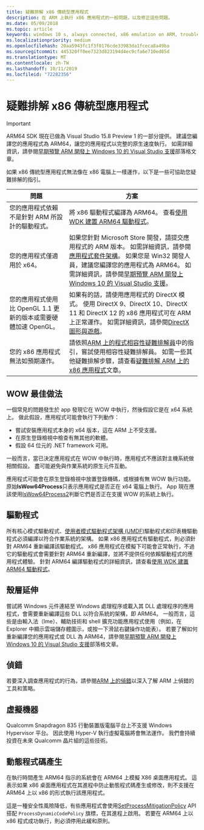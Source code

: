 ```yaml
---
title: 疑難排解 x86 傳統型應用程式
description: 在 ARM 上執行 x86 應用程式的一般問題，以及修正這些問題。
ms.date: 05/09/2018
ms.topic: article
keywords: windows 10 s, always connected, x86 emulation on ARM, troubleshooting, 永遠連線, ARM 上的 x86 模擬, 疑難排解
ms.localizationpriority: medium
ms.openlocfilehash: 20aa5943fc1f3f0176cde33983da1fceca8a49ba
ms.sourcegitcommit: 445320ff0ee7323d823194d4ec9cfa6e710ed85d
ms.translationtype: MT
ms.contentlocale: zh-TW
ms.lasthandoff: 10/11/2019
ms.locfileid: "72282356"
---
```

# <a name="troubleshooting-x86-desktop-apps"></a>疑難排解 x86 傳統型應用程式
>[!IMPORTANT]
> ARM64 SDK 現在已做為 Visual Studio 15.8 Preview 1 的一部分提供。 建議您編譯您的應用程式為 ARM64，讓您的應用程式以完整的原生速度執行。 如需詳細資訊，請參閱[早期預覽 ARM 開發上 Windows 10 的 Visual Studio 支援](https://blogs.windows.com/buildingapps/2018/05/08/visual-studio-support-for-windows-10-on-arm-development/)部落格文章。

如果 x86 傳統型應用程式無法像在 x86 電腦上一樣運作，以下是一些可協助您疑難排解的指引。

|問題|方案|
|-----|--------|
| 您的應用程式依賴不是針對 ARM 所設計的驅動程式。 | 將 x86 驅動程式編譯為 ARM64。 查看[使用 WDK 建置 ARM64 驅動程式](https://docs.microsoft.com/en-us/windows-hardware/drivers/develop/building-arm64-drivers)。 |
| 您的應用程式僅適用於 x64。 | 如果您針對 Microsoft Store 開發，請提交應用程式的 ARM 版本。 如需詳細資訊，請參閱[應用程式套件架構](/windows/msix/package/device-architecture)。 如果您是 Win32 開發人員，建議您編譯您的應用程式為 ARM64。 如需詳細資訊，請參閱[早期預覽 ARM 開發上 Windows 10 的 Visual Studio 支援](https://blogs.windows.com/buildingapps/2018/05/08/visual-studio-support-for-windows-10-on-arm-development/)。 |
| 您的應用程式使用比 OpenGL 1.1 更新的版本或需要硬體加速 OpenGL。 | 如果有的話，請使用應用程式的 DirectX 模式。 使用 DirectX 9、DirectX 10、DirectX 11 和 DirectX 12 的 x86 應用程式可在 ARM 上正常運作。 如需詳細資訊，請參閱[DirectX 圖形與遊戲](https://docs.microsoft.com/windows/desktop/directx)。 |
| 您的 x86 應用程式無法如預期運作。 | 請依照[ARM 上的程式相容性疑難排解員](apps-on-arm-program-compat-troubleshooter.md)中的指引，嘗試使用相容性疑難排解員。 如需一些其他疑難排解步驟，請查看[疑難排解 ARM 上的 x86 應用程式](apps-on-arm-troubleshooting-x86.md)文章。 |

## <a name="best-practices-for-wow"></a>WOW 最佳做法
一個常見的問題發生於 app 發現它在 WOW 中執行，然後假設它是在 x64 系統上。 做此假設，應用程式可能會執行下列動作：

- 嘗試安裝應用程式本身的 x64 版本，這在 ARM 上不受支援。
- 在原生登錄檢視中檢查有無其他的軟體。
- 假設 64 位元的 .NET framework 可用。

一般而言，當已決定應用程式在 WOW 中執行時，應用程式不應該對主機系統做相關假設。 盡可能避免與作業系統的原生元件互動。

應用程式可能會在原生登錄檢視中放置登錄機碼，或根據有無 WOW 執行功能。 原始**IsWow64Process**只表示應用程式是否正在 x64 電腦上執行。 App 現在應該使用[IsWow64Process2](https://docs.microsoft.com/windows/desktop/api/wow64apiset/nf-wow64apiset-iswow64process2)判斷它們是否正在支援 WOW 的系統上執行。 

## <a name="drivers"></a>驅動程式 
所有核心模式驅動程式、[使用者模式驅動程式架構 (UMDF)](https://docs.microsoft.com/windows-hardware/drivers/wdf/overview-of-the-umdf)驅動程式和印表機驅動程式必須編譯以符合作業系統的架構。 如果 x86 應用程式有驅動程式，則必須針對 ARM64 重新編譯該驅動程式。 x86 應用程式在模擬下可能會正常執行，不過它的驅動程式會需要針對 ARM64 重新編譯，並將不提供任何依賴驅動程式的應用程式體驗。 針對 ARM64 編譯驅動程式的詳細資訊，請查看[使用 WDK 建置 ARM64 驅動程式](https://docs.microsoft.com/windows-hardware/drivers/develop/building-arm64-drivers)。

## <a name="shell-extensions"></a>殼層延伸 
嘗試將 Windows 元件連結至 Windows 處理程序或載入其 DLL 處理程序的應用程式，會需要重新編譯這些 DLL 以符合系統的架構，即 ARM64。 一般而言，這些是由輸入法（Ime）、輔助技術和 shell 擴充功能應用程式使用（例如，在 Explorer 中顯示雲端儲存體圖示，或按一下滑鼠右鍵操作功能表）。 若要了解如何重新編譯您的應用程式或 DLL 為 ARM64，請參閱[早期預覽 ARM 開發上 Windows 10 的 Visual Studio 支援](https://blogs.windows.com/buildingapps/2018/05/08/visual-studio-support-for-windows-10-on-arm-development/)部落格文章。 

## <a name="debugging"></a>偵錯
若要深入調查應用程式的行為，請參閱[ARM 上的偵錯](https://docs.microsoft.com/en-us/windows-hardware/drivers/debugger/debugging-arm64)以深入了解 ARM 上偵錯的工具和策略。

## <a name="virtual-machines"></a>虛擬機器
Qualcomm Snapdragon 835 行動裝置版電腦平台上不支援 Windows Hypervisor 平台。 因此使用 Hyper-V 執行虛擬電腦將會無法運作。 我們會持續投資在未來 Qualcomm 晶片組的這些技術。 

## <a name="dynamic-code-generation"></a>動態程式碼產生
在執行時間產生 ARM64 指示的系統會在 ARM64 上模擬 X86 桌面應用程式。 這表示如果 x86 桌面應用程式在其進程中防止動態程式碼產生或修改，則不支援在 ARM64 上以 x86 的形式執行該應用程式。 

這是一種安全性風險降低，有些應用程式會使用[SetProcessMitigationPolicy](https://docs.microsoft.com/en-us/windows/desktop/api/processthreadsapi/nf-processthreadsapi-setprocessmitigationpolicy) API 搭配 `ProcessDynamicCodePolicy` 旗標，在其進程上啟用。 若要在 ARM64 上以 x86 程式成功執行，則必須停用此緩和原則。 
